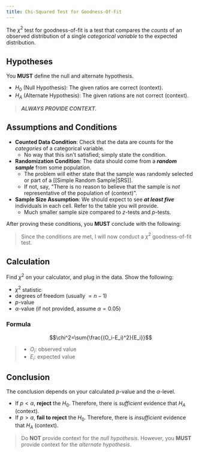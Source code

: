 ```yaml
---
title: Chi-Squared Test for Goodness-Of-Fit
---
```

The $\chi^2$ test for goodness-of-fit is a test that compares the *counts* of an observed distribution of a single *categorical variable* to the expected distribution.

## Hypotheses
You **MUST** define the null and alternate hypothesis.
- $H_0$ (Null Hypothesis): The given ratios are correct (context).
- $H_A$ (Alternate Hypothesis): The given rations are not correct (context).

> ***ALWAYS PROVIDE CONTEXT.***
## Assumptions and Conditions
- **Counted Data Condition**: Check that the data are counts for the *categories* of a categorical variable.
	- No way that this isn't satisfied; simply state the condition.
- **Randomization Condition**: The data should come from a ***random sample*** from some population.
	- The problem will either state that the sample was randomly selected or part of a [[Simple Random Sample|SRS]].
	- If not, say, "There is no reason to believe that the sample is *not* representative of the population of (context)".
- **Sample Size Assumption**: We should expect to see ***at least five*** individuals in each cell. Refer to the table you will provide.
	- Much smaller sample size compared to $z$-tests and $p$-tests.

After proving these conditions, you **MUST** conclude with the following:
> Since the conditions are met, I will now conduct a $\chi^2$ goodness-of-fit test.

## Calculation
Find $\chi^2$ on your calculator, and plug in the data. Show the following:
- $\chi^2$ statistic
- degrees of freedom (usually $=n-1$)
- $p$-value
- $\alpha$-value (if not provided, assume $\alpha=0.05$)

### Formula
$$\chi^2=\sum{\frac{(O_i-E_i)^2}{E_i}}$$
> - $O_i$: observed value
> - $E_i$: expected value

## Conclusion
The conclusion depends on your calculated $p$-value and the $\alpha$-level.
- If $p<\alpha$, **reject** the $H_0$. Therefore, there is *sufficient* evidence that $H_A$ (context).
- If $p>\alpha$, **fail to reject** the $H_0$. Therefore, there is *insufficient* evidence that $H_A$ (context).
> Do **NOT** provide context for the *null hypothesis*.
> However, you **MUST** provide context for the *alternate hypothesis*.